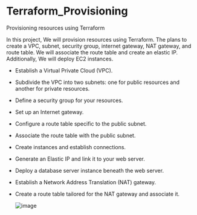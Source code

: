 # Terraform_Provisioning
Provisioning resources using Terraform

In this project, We will provision resources using Terraform. The plans to create a VPC, subnet, security group, internet gateway, NAT gateway, and route table. We will associate the route table and create an elastic IP. Additionally, We will deploy EC2 instances.

* Establish a Virtual Private Cloud (VPC).
* Subdivide the VPC into two subnets: one for public resources and another for private resources.
* Define a security group for your resources.
* Set up an Internet gateway.
* Configure a route table specific to the public subnet.
* Associate the route table with the public subnet.
* Create instances and establish connections.
* Generate an Elastic IP and link it to your web server.
* Deploy a database server instance beneath the web server.
* Establish a Network Address Translation (NAT) gateway.
* Create a route table tailored for the NAT gateway and associate it.

  
  ![image](https://github.com/Rao-Ahsan/Terraform_Provisioning/assets/65136938/2030a4ee-defa-4aa4-af42-7578e4c0668a)
